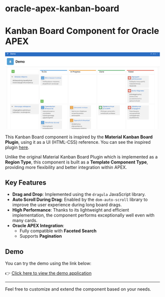 # oracle-apex-kanban-board

# Kanban Board Component for Oracle APEX

![Preview](https://raw.githubusercontent.com/orblgc/oracle-apex-kanban-board/refs/heads/main/preview.png)

This Kanban Board component is inspired by the **Material Kanban Board Plugin**, using it as a UI (HTML-CSS) reference. You can see the inspired plugin [here](https://github.com/McRange/Material-Kanban-Board).

Unlike the original Material Kanban Board Plugin which is implemented as a **Region Type**, this component is built as a **Template Component Type**, providing more flexibility and better integration within APEX.

## Key Features

- **Drag and Drop**: Implemented using the `dragula` JavaScript library.
- **Auto Scroll During Drag**: Enabled by the `dom-auto-scroll` library to improve the user experience during long board drags.
- **High Performance**: Thanks to its lightweight and efficient implementation, the component performs exceptionally well even with many cards.
- **Oracle APEX Integration**:
  - Fully compatible with **Faceted Search**
  - Supports **Pagination**

## Demo

You can try the demo using the link below:

👉 [Click here to view the demo application](https://apex.oracle.com/pls/apex/r/ordibu/demo)

---

Feel free to customize and extend the component based on your needs.
